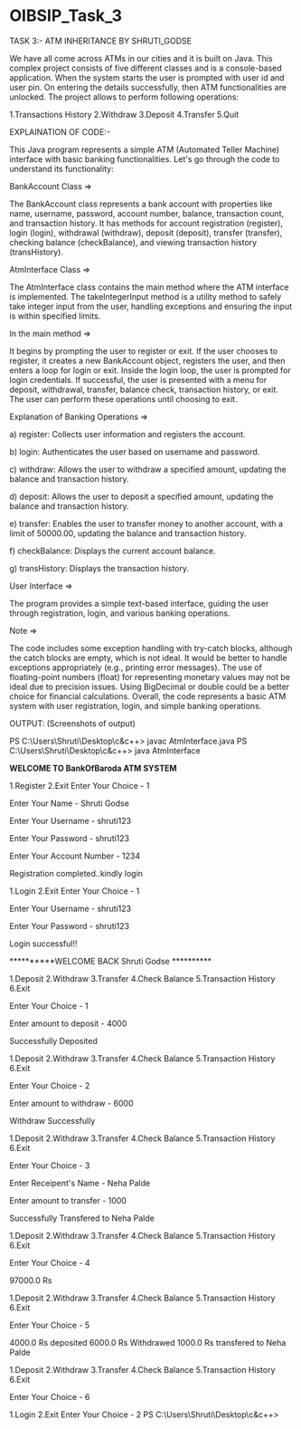 # OIBSIP_Task_3

TASK 3:- ATM INHERITANCE BY SHRUTI_GODSE

We have all come across ATMs in our cities and it is built on Java. This complex project consists of five different classes and is a console-based application. When the system starts the user is
prompted with user id and user pin. On entering the details successfully, then ATM functionalities are unlocked. The project allows to perform following operations:

1.Transactions History
2.Withdraw
3.Deposit
4.Transfer
5.Quit

EXPLAINATION OF CODE:-

This Java program represents a simple ATM (Automated Teller Machine) interface with basic banking functionalities. Let's go through the code to understand its functionality:

BankAccount Class =>

The BankAccount class represents a bank account with properties like name, username, password, account number, balance, transaction count, and transaction history.
It has methods for account registration (register), login (login), withdrawal (withdraw), deposit (deposit), transfer (transfer), checking balance (checkBalance), and viewing transaction history (transHistory).

AtmInterface Class =>

The AtmInterface class contains the main method where the ATM interface is implemented.
The takeIntegerInput method is a utility method to safely take integer input from the user, handling exceptions and ensuring the input is within specified limits.

In the main method =>

It begins by prompting the user to register or exit.
If the user chooses to register, it creates a new BankAccount object, registers the user, and then enters a loop for login or exit.
Inside the login loop, the user is prompted for login credentials. If successful, the user is presented with a menu for deposit, withdrawal, transfer, balance check, transaction history, or exit.
The user can perform these operations until choosing to exit.

Explanation of Banking Operations =>

a) register: 
      Collects user information and registers the account.

b) login: 
      Authenticates the user based on username and password.

c) withdraw:
      Allows the user to withdraw a specified amount, updating the balance and transaction history.

d) deposit: 
      Allows the user to deposit a specified amount, updating the balance and transaction history.

e) transfer:
      Enables the user to transfer money to another account, with a limit of 50000.00, updating the balance and transaction history.

f) checkBalance:      Displays the current account balance.

g) transHistory:     Displays the transaction history.

User Interface =>

The program provides a simple text-based interface, guiding the user through registration, login, and various banking operations.

Note =>

The code includes some exception handling with try-catch blocks, although the catch blocks are empty, which is not ideal. It would be better to handle exceptions appropriately (e.g., printing error messages).
The use of floating-point numbers (float) for representing monetary values may not be ideal due to precision issues. Using BigDecimal or double could be a better choice for financial calculations.
Overall, the code represents a basic ATM system with user registration, login, and simple banking operations.

OUTPUT: (Screenshots of output)

PS C:\Users\Shruti\Desktop\c&c++> javac AtmInterface.java
PS C:\Users\Shruti\Desktop\c&c++> java AtmInterface      

**********WELCOME TO BankOfBaroda ATM SYSTEM**********

1.Register 
2.Exit
Enter Your Choice - 1

Enter Your Name - Shruti Godse

Enter Your Username - shruti123

Enter Your Password - shruti123

Enter Your Account Number - 1234

Registration completed..kindly login

1.Login 
2.Exit
Enter Your Choice - 1

Enter Your Username - shruti123

Enter Your Password - shruti123

Login successful!!

**********WELCOME BACK Shruti Godse **********


1.Deposit 
2.Withdraw 
3.Transfer 
4.Check Balance 
5.Transaction History
6.Exit

Enter Your Choice - 1

Enter amount to deposit - 4000

Successfully Deposited

1.Deposit
2.Withdraw
3.Transfer
4.Check Balance
5.Transaction History
6.Exit

Enter Your Choice - 2

Enter amount to withdraw - 6000

Withdraw Successfully

1.Deposit
2.Withdraw
3.Transfer
4.Check Balance
5.Transaction History
6.Exit

Enter Your Choice - 3

Enter Receipent's Name - Neha Palde

Enter amount to transfer - 1000

Successfully Transfered to Neha Palde

1.Deposit
2.Withdraw
3.Transfer
4.Check Balance
5.Transaction History
6.Exit

Enter Your Choice - 4

97000.0 Rs

1.Deposit
2.Withdraw
3.Transfer
4.Check Balance
5.Transaction History
6.Exit

Enter Your Choice - 5

4000.0 Rs deposited
6000.0 Rs Withdrawed
1000.0 Rs transfered to Neha Palde


1.Deposit
2.Withdraw
3.Transfer
4.Check Balance
5.Transaction History
6.Exit

Enter Your Choice - 6

1.Login
2.Exit
Enter Your Choice - 2
PS C:\Users\Shruti\Desktop\c&c++>





